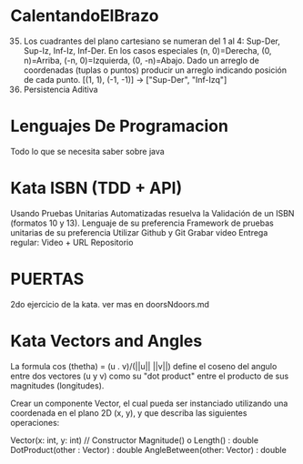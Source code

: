 # CalentandoElBrazo
35. Los cuadrantes del plano cartesiano se numeran del 1 al 4: Sup-Der, Sup-Iz, Inf-Iz, Inf-Der. En los casos especiales (n, 0)=Derecha, (0, n)=Arriba, (-n, 0)=Izquierda, (0, -n)=Abajo. Dado un arreglo de coordenadas (tuplas o puntos) producir un arreglo indicando posición de cada punto. [(1, 1), (-1, -1)] -> ["Sup-Der", "Inf-Izq"]
17. Persistencia Aditiva
# Lenguajes De Programacion
Todo lo que se necesita saber sobre java
# Kata ISBN (TDD + API)
Usando Pruebas Unitarias Automatizadas resuelva la Validación de un ISBN (formatos 10 y 13).
Lenguaje de su preferencia
Framework de pruebas unitarias de su preferencia
Utilizar Github y Git
Grabar video
Entrega regular: Video  + URL Repositorio
# PUERTAS
2do ejercicio de la kata.
ver mas en doorsNdoors.md
# Kata Vectors and Angles
La formula cos (thetha) = (u . v)/(||u|| ||v||) define el coseno del angulo entre dos vectores (u y v) como su "dot product" entre el producto de sus magnitudes (longitudes).

Crear un componente Vector, el cual pueda ser instanciado utilizando una coordenada en el plano 2D (x, y), y que describa las siguientes operaciones:

Vector(x: int, y: int) // Constructor
Magnitude() o Length() : double
DotProduct(other : Vector) : double
AngleBetween(other: Vector) : double
